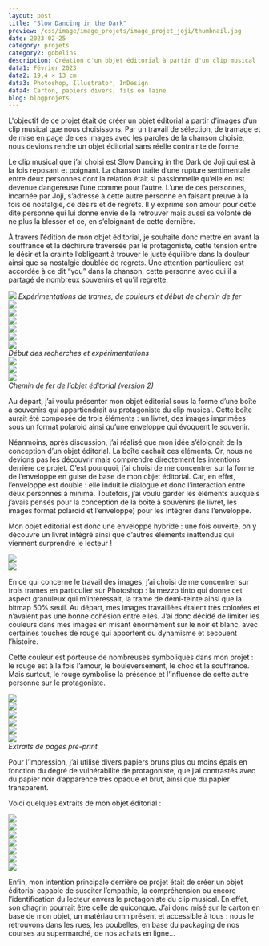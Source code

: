```yaml
---
layout: post
title: "Slow Dancing in the Dark"
preview: /css/image/image_projets/image_projet_joji/thumbnail.jpg
date: 2023-02-25
category: projets
category2: gobelins
description: Création d'un objet éditorial à partir d'un clip musical
data1: Février 2023
data2: 19,4 × 13 cm
data3: Photoshop, Illustrator, InDesign
data4: Carton, papiers divers, fils en laine
blog: blogprojets
---
```


L'objectif de ce projet était de créer un objet éditorial à partir d’images d’un clip musical que nous choisissons. Par un travail de sélection, de tramage et de mise en page de ces images avec les paroles de la chanson choisie, nous devions rendre un objet éditorial sans réelle contrainte de forme.

Le clip musical que j’ai choisi est Slow Dancing in the Dark de Joji qui est à la fois reposant et poignant. La chanson traite d’une rupture sentimentale entre deux personnes dont la relation était si passionnelle qu’elle en est devenue dangereuse l’une comme pour l’autre. L’une de ces personnes, incarnée par Joji, s’adresse à cette autre personne en faisant preuve à la fois de nostalgie, de désirs et de regrets. Il y exprime son amour pour cette dite personne qui lui donne envie de la retrouver mais aussi sa volonté de ne plus la blesser et ce, en s’éloignant de cette dernière.

À travers l’édition de mon objet éditorial, je souhaite donc mettre en avant la souffrance et la déchirure traversée par le protagoniste, cette tension entre le désir et la crainte l’obligeant à trouver le juste équilibre dans la douleur ainsi que sa nostalgie doublée de regrets. Une attention particulière est accordée à ce dit “you” dans la chanson, cette personne avec qui il a partagé de nombreux souvenirs et qu’il regrette.

<img src="/css/image/image_projets/image_projet_joji/img1.jpg">
<em>Expérimentations de trames, de couleurs et début de chemin de fer</em>

<div class="image_container">
<div class="three"><img onclick="Zoom(this)" class="img-gallery" src="/css/image/image_projets/image_projet_joji/img2_2.jpg"></div>
<div class="three"><img onclick="Zoom(this)" class="img-gallery" src="/css/image/image_projets/image_projet_joji/img2_4.jpg"></div>
<div class="three"><img onclick="Zoom(this)" class="img-gallery" src="/css/image/image_projets/image_projet_joji/img2_5.jpg"></div>
<div class="three"><img onclick="Zoom(this)" class="img-gallery" src="/css/image/image_projets/image_projet_joji/img2_9.jpg"></div>
<div class="three"><img onclick="Zoom(this)" class="img-gallery" src="/css/image/image_projets/image_projet_joji/img2_10.jpg"></div>
<div class="three"><img onclick="Zoom(this)" class="img-gallery" src="/css/image/image_projets/image_projet_joji/img2_11.jpg"></div>
<em>Début des recherches et expérimentations</em>
</div>

<div class="image_container">
<div class="three"><img onclick="Zoom(this)" class="img-gallery" src="/css/image/image_projets/image_projet_joji/img3.jpg"></div>
<div class="three"><img onclick="Zoom(this)" class="img-gallery" src="/css/image/image_projets/image_projet_joji/img3_1.jpg"></div>
<div class="three"><img onclick="Zoom(this)" class="img-gallery" src="/css/image/image_projets/image_projet_joji/img3_2.jpg"></div>
<em>Chemin de fer de l’objet éditorial (version 2)</em>
</div>

Au départ, j’ai voulu présenter mon objet éditorial sous la forme d’une boîte à souvenirs qui appartiendrait au protagoniste du clip musical. Cette boîte aurait été composée de trois éléments : un livret, des images imprimées sous un format polaroid ainsi qu’une enveloppe qui évoquent le souvenir.

Néanmoins, après discussion, j’ai réalisé que mon idée s’éloignait de la conception d’un objet éditorial. La boîte cachait ces éléments. Or, nous ne devions pas les découvrir mais comprendre directement les intentions derrière ce projet. C’est pourquoi, j’ai choisi de me concentrer sur la forme de l’enveloppe en guise de base de mon objet éditorial. Car, en effet, l’enveloppe est double : elle induit le dialogue et donc l’interaction entre deux personnes à minima. Toutefois, j’ai voulu garder les éléments auxquels j’avais pensés pour la conception de la boîte à souvenirs (le livret, les images format polaroid et l’enveloppe) pour les intégrer dans l’enveloppe.

Mon objet éditorial est donc une enveloppe hybride : une fois ouverte, on y découvre un livret intégré ainsi que d’autres éléments inattendus qui viennent surprendre le lecteur !
<div class="image_container">
<div><img onclick="Zoom(this)" class="img-gallery" src="/css/image/image_projets/image_projet_joji/img4.jpg"></div>
<div><img onclick="Zoom(this)" class="img-gallery" src="/css/image/image_projets/image_projet_joji/img5.jpg"></div>
</div>

En ce qui concerne le travail des images, j’ai choisi de me concentrer sur trois trames en particulier sur Photoshop : la mezzo tinto qui donne cet aspect granuleux qui m’intéressait, la trame de demi-teinte ainsi que la bitmap 50% seuil. Au départ, mes images travaillées étaient très colorées et n’avaient pas une bonne cohésion entre elles. J’ai donc décidé de limiter les couleurs dans mes images en misant énormément sur le noir et blanc, avec certaines touches de rouge qui apportent du dynamisme et secouent l’histoire.

Cette couleur est porteuse de nombreuses symboliques dans mon projet : le rouge est à la fois l’amour, le bouleversement, le choc et la souffrance. Mais surtout, le rouge symbolise la présence et l’influence de cette autre personne sur le protagoniste.

<div class="image_container">
<div class="three"><img onclick="Zoom(this)" class="img-gallery" src="/css/image/image_projets/image_projet_joji/img6_1.jpg"></div>
<div class="three"><img onclick="Zoom(this)" class="img-gallery" src="/css/image/image_projets/image_projet_joji/img6_4.jpg"></div>
<div class="three"><img onclick="Zoom(this)" class="img-gallery" src="/css/image/image_projets/image_projet_joji/img6_5.jpg"></div>
<div class="three"><img onclick="Zoom(this)" class="img-gallery" src="/css/image/image_projets/image_projet_joji/img6_7.jpg"></div>
<div class="three"><img onclick="Zoom(this)" class="img-gallery" src="/css/image/image_projets/image_projet_joji/img6_9.jpg"></div>
<div class="three"><img onclick="Zoom(this)" class="img-gallery" src="/css/image/image_projets/image_projet_joji/img6_12.jpg"></div>
<em>Extraits de pages pré-print</em>
</div>

Pour l’impression, j’ai utilisé divers papiers bruns plus ou moins épais en fonction du degré de vulnérabilité de protagoniste, que j’ai contrastés avec du papier noir d’apparence très opaque et brut, ainsi que du papier transparent.

Voici quelques extraits de mon objet éditorial :
<div class="image_container">
<div class="three"><img onclick="Zoom(this)" class="img-gallery" src="/css/image/image_projets/image_projet_joji/img7.jpg"></div>
<div class="three"><img onclick="Zoom(this)" class="img-gallery" src="/css/image/image_projets/image_projet_joji/img7_2.jpg"></div>
<div class="three"><img onclick="Zoom(this)" class="img-gallery" src="/css/image/image_projets/image_projet_joji/img7_3.jpg"></div>
<div class="three"><img onclick="Zoom(this)" class="img-gallery" src="/css/image/image_projets/image_projet_joji/img7_4.jpg"></div>
<div class="three"><img onclick="Zoom(this)" class="img-gallery" src="/css/image/image_projets/image_projet_joji/img7_5.jpg"></div>
<div class="three"><img onclick="Zoom(this)" class="img-gallery" src="/css/image/image_projets/image_projet_joji/img7_7.jpg"></div>
</div>
<img onclick="Zoom(this)" class="img-gallery" src="/css/image/image_projets/image_projet_joji/img8.jpg"></div>


Enfin, mon intention principale derrière ce projet était de créer un objet éditorial capable de susciter l’empathie, la compréhension ou encore l’identification du lecteur envers le protagoniste du clip musical. En effet, son chagrin pourrait être celle de quiconque. J’ai donc misé sur le carton en base de mon objet, un matériau omniprésent et accessible à tous : nous le retrouvons dans les rues, les poubelles, en base du packaging de nos courses au supermarché, de nos achats en ligne...
